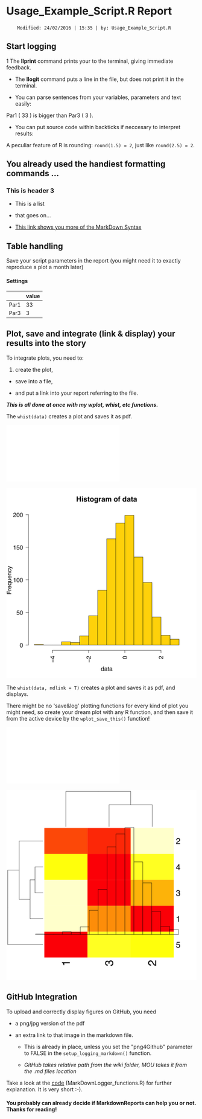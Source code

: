 #  Usage_Example_Script.R Report
        Modified: 24/02/2016 | 15:35 | by: Usage_Example_Script.R

## Start logging

1 The **llprint** command prints your to the terminal, giving immediate feedback.

- The **llogit** command puts a line in the file, but does not print it in the terminal.

- You can parse sentences from your variables, parameters and text easily:

Par1 ( 33 ) is bigger than Par3 ( 3 ).

- You can put source code within backticks if neccesary to interpret results:

A peculiar feature of R is rounding: `round(1.5) = 2`, just like `round(2.5) = 2`.

## You already used the handiest formatting commands ...

### This is header 3

 - This is a list

 - that goes on...

 - [This link shows you more of the MarkDown Syntax]("https://github.com/adam-p/markdown-here/wiki/Markdown-Cheatsheet")

## Table handling

Save your script parameters in the report (you might need it to exactly reproduce a plot a month later)

####  Settings

| | value  |
| ---| --- |
| Par1 	| 33  |
| Par3 	| 3  |

## Plot, save and integrate (link & display) your results into the story

To integrate plots, you need to:

1. create the plot,

- save into a file, 

- and put a link into your report referring to the file.

***This is all done at once with my wplot, whist, etc functions.***

The `whist(data)` creates a plot and saves it as pdf.

![](data.hist.pdf)

![](Usage_Example_Script/data.hist.png)

The `whist(data, mdlink = T)` creates a plot and saves it as pdf, and displays.

There might be no 'save&log' plotting functions for every kind of plot you might need,
		so create your dream plot with any R function, and then save it from the active device by the `wplot_save_this()` function!

![](DreamMap.plot.pdf)

![](Usage_Example_Script/DreamMap.plot.png)

## GitHub Integration

To upload and correctly display figures on GitHub, you need

 - a png/jpg version of the pdf 

 - an extra link to that image in the markdown file. 

     - This is already in place, unless you set the "png4Github" parameter to FALSE in the `setup_logging_markdown()` function.

     - *GitHub takes relative path from the wiki folder, MOU takes it from the .md files location*

Take a look at the [code](https://github.com/vertesy/MarkdownReports/blob/master/MarkDownLogger_functions.R) (MarkDownLogger_functions.R) for further explanation. It is very short :-).

#### You probably can already decide if MarkdownReports can help you or not. Thanks for reading!
